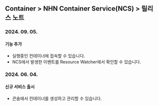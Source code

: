 ## Container > NHN Container Service(NCS) > 릴리스 노트
### 2024. 09. 05.
#### 기능 추가
* 실행중인 컨테이너에 접속할 수 있습니다.
* NCS에서 발생한 이벤트를 Resource Watcher에서 확인할 수 있습니다.

### 2024. 06. 04.
#### 신규 서비스 출시
* 콘솔에서 컨테이너를 생성하고 관리할 수 있습니다.